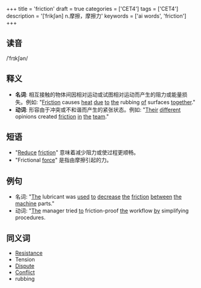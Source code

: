 +++
title = 'friction'
draft = true
categories = ['CET4']
tags = ['CET4']
description = '[ˈfrik∫ən] n.摩擦，摩擦力'
keywords = ['ai words', 'friction']
+++

## 读音
/ˈfrɪkʃən/

## 释义
- **名词**: 相互接触的物体间因相对运动或试图相对运动而产生的阻力或能量损失。例如: "[Friction](/zh/post/friction/) causes [heat](/zh/post/heat/) [due](/zh/post/due/) [to](/zh/post/to/) [the](/zh/post/the/) rubbing [of](/zh/post/of/) surfaces [together](/zh/post/together/)."
- **动词**: 形容由于冲突或不和谐而产生的紧张状态。例如: "[Their](/zh/post/their/) [different](/zh/post/different/) opinions created [friction](/zh/post/friction/) [in](/zh/post/in/) [the](/zh/post/the/) [team](/zh/post/team/)."

## 短语
- "[Reduce](/zh/post/reduce/) [friction](/zh/post/friction/)" 意味着减少阻力或使过程更顺畅。
- "Frictional [force](/zh/post/force/)" 是指由摩擦引起的力。

## 例句
- 名词: "[The](/zh/post/the/) lubricant was [used](/zh/post/used/) [to](/zh/post/to/) [decrease](/zh/post/decrease/) [the](/zh/post/the/) [friction](/zh/post/friction/) [between](/zh/post/between/) [the](/zh/post/the/) [machine](/zh/post/machine/) parts."
- 动词: "[The](/zh/post/the/) manager tried [to](/zh/post/to/) friction-proof [the](/zh/post/the/) workflow [by](/zh/post/by/) simplifying procedures.

## 同义词
- [Resistance](/zh/post/resistance/)
- Tension
- [Dispute](/zh/post/dispute/)
- [Conflict](/zh/post/conflict/)
- rubbing
